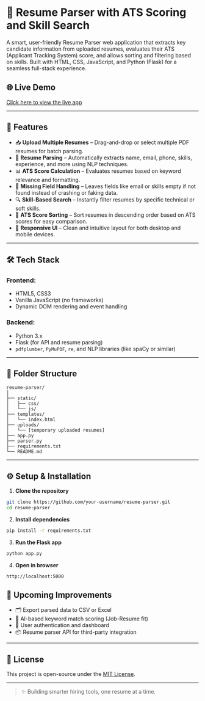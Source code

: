 # 🧠 Resume Parser with ATS Scoring and Skill Search

A smart, user-friendly Resume Parser web application that extracts key candidate information from uploaded resumes, evaluates their ATS (Applicant Tracking System) score, and allows sorting and filtering based on skills. Built with HTML, CSS, JavaScript, and Python (Flask) for a seamless full-stack experience.

## 🌐 Live Demo

[Click here to view the live app](https://resume-parser-gdhd.onrender.com)

---

## 🚀 Features

- 📥 **Upload Multiple Resumes** – Drag-and-drop or select multiple PDF resumes for batch parsing.
- 🧠 **Resume Parsing** – Automatically extracts name, email, phone, skills, experience, and more using NLP techniques.
- 📊 **ATS Score Calculation** – Evaluates resumes based on keyword relevance and formatting.
- 🧹 **Missing Field Handling** – Leaves fields like email or skills empty if not found instead of crashing or faking data.
- 🔍 **Skill-Based Search** – Instantly filter resumes by specific technical or soft skills.
- 🔢 **ATS Score Sorting** – Sort resumes in descending order based on ATS scores for easy comparison.
- 📱 **Responsive UI** – Clean and intuitive layout for both desktop and mobile devices.

---

## 🛠️ Tech Stack

### Frontend:
- HTML5, CSS3
- Vanilla JavaScript (no frameworks)
- Dynamic DOM rendering and event handling

### Backend:
- Python 3.x
- Flask (for API and resume parsing)
- `pdfplumber`, `PyMuPDF`, `re`, and NLP libraries (like spaCy or similar)

---

## 📁 Folder Structure

```
resume-parser/
│
├── static/
│   ├── css/
│   └── js/
├── templates/
│   └── index.html
├── uploads/
│   └── [temporary uploaded resumes]
├── app.py
├── parser.py
├── requirements.txt
└── README.md
```

---

## ⚙️ Setup & Installation

1. **Clone the repository**
```bash
git clone https://github.com/your-username/resume-parser.git
cd resume-parser
```

2. **Install dependencies**
```bash
pip install -r requirements.txt
```

3. **Run the Flask app**
```bash
python app.py
```

4. **Open in browser**
```
http://localhost:5000
```


## 🧪 Upcoming Improvements

- 🗂️ Export parsed data to CSV or Excel
- 🧠 AI-based keyword match scoring (Job-Resume fit)
- 🔐 User authentication and dashboard
- 📦 Resume parser API for third-party integration

---


## 📄 License

This project is open-source under the [MIT License](LICENSE).

---

> ✨ Building smarter hiring tools, one resume at a time.
